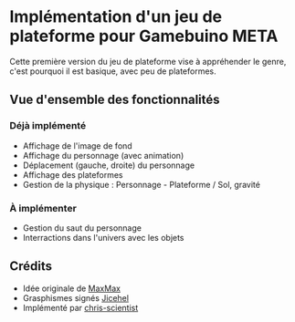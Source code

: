 
# Implémentation d'un jeu de plateforme pour Gamebuino META

Cette première version du jeu de plateforme vise à appréhender le genre, c'est pourquoi il est basique, avec peu de plateformes.

## Vue d'ensemble des fonctionnalités

### Déjà implémenté

* Affichage de l'image de fond
* Affichage du personnage (avec animation)
* Déplacement (gauche, droite) du personnage
* Affichage des plateformes
* Gestion de la physique : Personnage - Plateforme / Sol, gravité

### À implémenter

* Gestion du saut du personnage
* Interractions dans l'univers avec les objets

## Crédits

* Idée originale de [MaxMax](https://gamebuino.com/fr/@Max)
* Grasphismes signés [Jicehel](https://gamebuino.com/fr/@jicehel)
* Implémenté par [chris-scientist](https://gamebuino.com/fr/@chris-scientist)
